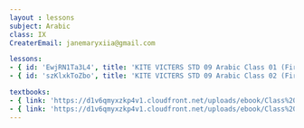 ```yaml
--- 
layout : lessons 
subject: Arabic
class: IX
CreaterEmail: janemaryxiia@gmail.com

lessons: 
- { id: 'EwjRN1Ta3L4', title: 'KITE VICTERS STD 09 Arabic Class 01 (First Bell-ഫസ്റ്റ് ബെല്‍)' }
- { id: 'szKlxkToZbo', title: 'KITE VICTERS STD 09 Arabic Class 02 (First Bell-ഫസ്റ്റ് ബെല്‍)' }

textbooks:
- { link: 'https://d1v6qmyxzkp4v1.cloudfront.net/uploads/ebook/Class%209/Arab_Std-IX%20_AS/Arab_Std-IX%20_AS.pdf', title: 'Arabic Part -1' , medium: 'Malayalam' }
- { link: 'https://d1v6qmyxzkp4v1.cloudfront.net/uploads/ebook/Class%209/Arabic_9_OS_Vol-1/Arabic_9_OS_Vol-1.pdf', title: 'Arabic Part -2' , medium: 'Malayalam' }
---
```

